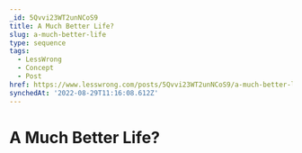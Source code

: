 ```yaml
---
_id: 5Qvvi23WT2unNCoS9
title: A Much Better Life?
slug: a-much-better-life
type: sequence
tags:
  - LessWrong
  - Concept
  - Post
href: https://www.lesswrong.com/posts/5Qvvi23WT2unNCoS9/a-much-better-life
synchedAt: '2022-08-29T11:16:08.612Z'
---
```

# A Much Better Life?

